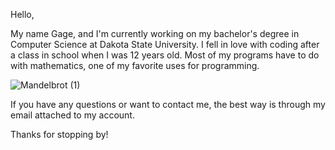 Hello,

My name Gage, and I'm currently working on my bachelor's degree in Computer Science at Dakota State University. I fell in love with coding after a class in school when I was 12 years old. Most of my programs have to do with mathematics, one of my favorite uses for programming. 

![Mandelbrot (1)](https://user-images.githubusercontent.com/61923833/144770341-0141b460-0937-4ffb-8928-98adf9869d43.png)

If you have any questions or want to contact me, the best way is through my email attached to my account.

Thanks for stopping by!

<!---
GageSch/GageSch is a ✨ special ✨ repository because its `README.md` (this file) appears on your GitHub profile.
You can click the Preview link to take a look at your changes.
--->

